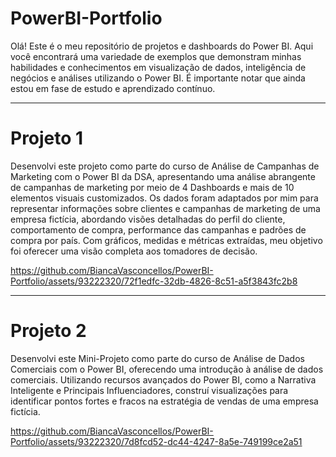 # PowerBI-Portfolio

Olá! Este é o meu repositório de projetos e dashboards do Power BI. Aqui você encontrará uma variedade de exemplos que demonstram minhas habilidades e conhecimentos em visualização de dados, inteligência de negócios e análises utilizando o Power BI. É importante notar que ainda estou em fase de estudo e aprendizado contínuo.
_________________________________________________________________________________________________________________________________________________________________________________________________________________

<h1> Projeto 1</h1>

Desenvolvi este projeto como parte do curso de Análise de Campanhas de Marketing com o Power BI da DSA, apresentando uma análise abrangente de campanhas de marketing por meio de 4 Dashboards e mais de 10 elementos visuais customizados. Os dados foram adaptados por mim para representar informações sobre clientes e campanhas de marketing de uma empresa fictícia, abordando visões detalhadas do perfil do cliente, comportamento de compra, performance das campanhas e padrões de compra por país. Com gráficos, medidas e métricas extraídas, meu objetivo foi oferecer uma visão completa aos tomadores de decisão.

https://github.com/BiancaVasconcellos/PowerBI-Portfolio/assets/93222320/72f1edfc-32db-4826-8c51-a5f3843fc2b8

_________________________________________________________________________________________________________________________________________________________________________________________________________________

<h1> Projeto 2</h1>

Desenvolvi este Mini-Projeto como parte do curso de Análise de Dados Comerciais com o Power BI, oferecendo uma introdução à análise de dados comerciais. Utilizando recursos avançados do Power BI, como a Narrativa Inteligente e Principais Influenciadores, construí visualizações para identificar pontos fortes e fracos na estratégia de vendas de uma empresa fictícia.

https://github.com/BiancaVasconcellos/PowerBI-Portfolio/assets/93222320/7d8fcd52-dc44-4247-8a5e-749199ce2a51

